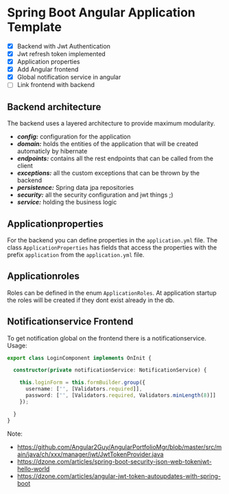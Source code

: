 # Spring Boot Angular Application Template

* [x] Backend with Jwt Authentication
* [x] Jwt refresh token implemented
* [x] Application properties 
* [x] Add Angular frontend 
* [x] Global notification service in angular 
* [ ] Link frontend with backend

## Backend architecture
The backend uses a layered architecture to provide maximum modularity.
* **_config:_** configuration for the application 
* **_domain:_** holds the entities of the application that will be created automaticly by hibernate
* **_endpoints:_** contains all the rest endpoints that can be called from the client
* **_exceptions:_** all the custom exceptions that can be thrown by the backend
* **_persistence:_** Spring data jpa repositories
* **_security:_** all the security configuration and jwt things ;)
* **_service:_** holding the business logic 

## Applicationproperties
For the backend you can define properties in the `application.yml` file. The class `ApplicationProperties` has fields that access the properties with the prefix `application` from the `application.yml` file. 

## Applicationroles
Roles can be defined in the enum `ApplicationRoles`. At application startup the roles will be created if they dont exist already in the db. 

## Notificationservice Frontend
To get notification global on the frontend there is a notificationservice.
Usage:
```Typescript
export class LoginComponent implements OnInit {

  constructor(private notificationService: NotificationService) {

    this.loginForm = this.formBuilder.group({
      username: ['', [Validators.required]],
      password: ['', [Validators.required, Validators.minLength(8)]]
    });

  }
}
```  

Note: 
* https://github.com/Angular2Guy/AngularPortfolioMgr/blob/master/src/main/java/ch/xxx/manager/jwt/JwtTokenProvider.java
* https://dzone.com/articles/spring-boot-security-json-web-tokenjwt-hello-world
* https://dzone.com/articles/angular-jwt-token-autoupdates-with-spring-boot
